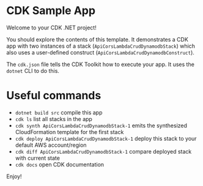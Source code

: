 
# CDK Sample App

Welcome to your CDK .NET project!

You should explore the contents of this template. It demonstrates a CDK app with two instances of
a stack (`ApiCorsLambdaCrudDynamodbStack`) which also uses a user-defined construct (`ApiCorsLambdaCrudDynamodbConstruct`).

The `cdk.json` file tells the CDK Toolkit how to execute your app. It uses the `dotnet` CLI to do this.

# Useful commands

* `dotnet build src` compile this app
* `cdk ls`           list all stacks in the app
* `cdk synth ApiCorsLambdaCrudDynamodbStack-1`  emits the synthesized CloudFormation template for the first stack
* `cdk deploy ApiCorsLambdaCrudDynamodbStack-1` deploy this stack to your default AWS account/region
* `cdk diff ApiCorsLambdaCrudDynamodbStack-1`   compare deployed stack with current state
* `cdk docs`         open CDK documentation

Enjoy!
